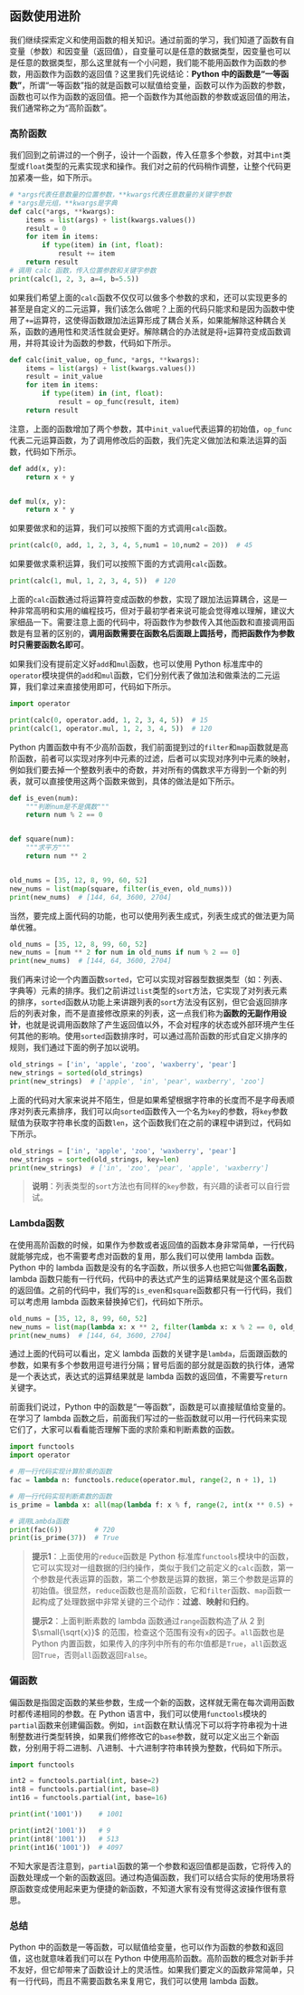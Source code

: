 ## 函数使用进阶

我们继续探索定义和使用函数的相关知识。通过前面的学习，我们知道了函数有自变量（参数）和因变量（返回值），自变量可以是任意的数据类型，因变量也可以是任意的数据类型，那么这里就有一个小问题，我们能不能用函数作为函数的参数，用函数作为函数的返回值？这里我们先说结论：**Python 中的函数是“一等函数”**，所谓“一等函数”指的就是函数可以赋值给变量，函数可以作为函数的参数，函数也可以作为函数的返回值。把一个函数作为其他函数的参数或返回值的用法，我们通常称之为“高阶函数”。

### 高阶函数

我们回到之前讲过的一个例子，设计一个函数，传入任意多个参数，对其中`int`类型或`float`类型的元素实现求和操作。我们对之前的代码稍作调整，让整个代码更加紧凑一些，如下所示。

```python
# *args代表任意数量的位置参数，**kwargs代表任意数量的关键字参数
# *args是元组，**kwargs是字典
def calc(*args, **kwargs):
    items = list(args) + list(kwargs.values())
    result = 0
    for item in items:
        if type(item) in (int, float):
            result += item
    return result
# 调用 calc 函数，传入位置参数和关键字参数
print(calc(1, 2, 3, a=4, b=5.5))
```

如果我们希望上面的`calc`函数不仅仅可以做多个参数的求和，还可以实现更多的甚至是自定义的二元运算，我们该怎么做呢？上面的代码只能求和是因为函数中使用了`+=`运算符，这使得函数跟加法运算形成了耦合关系，如果能解除这种耦合关系，函数的通用性和灵活性就会更好。解除耦合的办法就是将`+`运算符变成函数调用，并将其设计为函数的参数，代码如下所示。

```python
def calc(init_value, op_func, *args, **kwargs):
    items = list(args) + list(kwargs.values())
    result = init_value
    for item in items:
        if type(item) in (int, float):
            result = op_func(result, item)
    return result
```

注意，上面的函数增加了两个参数，其中`init_value`代表运算的初始值，`op_func`代表二元运算函数，为了调用修改后的函数，我们先定义做加法和乘法运算的函数，代码如下所示。

```python
def add(x, y):
    return x + y


def mul(x, y):
    return x * y
```

如果要做求和的运算，我们可以按照下面的方式调用`calc`函数。

```python
print(calc(0, add, 1, 2, 3, 4, 5,num1 = 10,num2 = 20))  # 45
```

如果要做求乘积运算，我们可以按照下面的方式调用`calc`函数。

```python
print(calc(1, mul, 1, 2, 3, 4, 5))  # 120 
```

上面的`calc`函数通过将运算符变成函数的参数，实现了跟加法运算耦合，这是一种非常高明和实用的编程技巧，但对于最初学者来说可能会觉得难以理解，建议大家细品一下。需要注意上面的代码中，将函数作为参数传入其他函数和直接调用函数是有显著的区别的，**调用函数需要在函数名后面跟上圆括号，而把函数作为参数时只需要函数名即可**。

如果我们没有提前定义好`add`和`mul`函数，也可以使用 Python 标准库中的`operator`模块提供的`add`和`mul`函数，它们分别代表了做加法和做乘法的二元运算，我们拿过来直接使用即可，代码如下所示。

```python
import operator

print(calc(0, operator.add, 1, 2, 3, 4, 5))  # 15
print(calc(1, operator.mul, 1, 2, 3, 4, 5))  # 120
```

Python 内置函数中有不少高阶函数，我们前面提到过的`filter`和`map`函数就是高阶函数，前者可以实现对序列中元素的过滤，后者可以实现对序列中元素的映射，例如我们要去掉一个整数列表中的奇数，并对所有的偶数求平方得到一个新的列表，就可以直接使用这两个函数来做到，具体的做法是如下所示。

```python
def is_even(num):
    """判断num是不是偶数"""
    return num % 2 == 0


def square(num):
    """求平方"""
    return num ** 2


old_nums = [35, 12, 8, 99, 60, 52]
new_nums = list(map(square, filter(is_even, old_nums)))
print(new_nums)  # [144, 64, 3600, 2704]
```

当然，要完成上面代码的功能，也可以使用列表生成式，列表生成式的做法更为简单优雅。

```python
old_nums = [35, 12, 8, 99, 60, 52]
new_nums = [num ** 2 for num in old_nums if num % 2 == 0]
print(new_nums)  # [144, 64, 3600, 2704]
```

我们再来讨论一个内置函数`sorted`，它可以实现对容器型数据类型（如：列表、字典等）元素的排序。我们之前讲过`list`类型的`sort`方法，它实现了对列表元素的排序，`sorted`函数从功能上来讲跟列表的`sort`方法没有区别，但它会返回排序后的列表对象，而不是直接修改原来的列表，这一点我们称为**函数的无副作用设计**，也就是说调用函数除了产生返回值以外，不会对程序的状态或外部环境产生任何其他的影响。使用`sorted`函数排序时，可以通过高阶函数的形式自定义排序的规则，我们通过下面的例子加以说明。

```python
old_strings = ['in', 'apple', 'zoo', 'waxberry', 'pear']
new_strings = sorted(old_strings)
print(new_strings)  # ['apple', 'in', 'pear', waxberry', 'zoo']
```

上面的代码对大家来说并不陌生，但是如果希望根据字符串的长度而不是字母表顺序对列表元素排序，我们可以向`sorted`函数传入一个名为`key`的参数，将`key`参数赋值为获取字符串长度的函数`len`，这个函数我们在之前的课程中讲到过，代码如下所示。

```python
old_strings = ['in', 'apple', 'zoo', 'waxberry', 'pear']
new_strings = sorted(old_strings, key=len)
print(new_strings)  # ['in', 'zoo', 'pear', 'apple', 'waxberry']
```

> **说明**：列表类型的`sort`方法也有同样的`key`参数，有兴趣的读者可以自行尝试。

### Lambda函数

在使用高阶函数的时候，如果作为参数或者返回值的函数本身非常简单，一行代码就能够完成，也不需要考虑对函数的复用，那么我们可以使用 lambda 函数。Python 中的 lambda 函数是没有的名字函数，所以很多人也把它叫做**匿名函数**，lambda 函数只能有一行代码，代码中的表达式产生的运算结果就是这个匿名函数的返回值。之前的代码中，我们写的`is_even`和`square`函数都只有一行代码，我们可以考虑用 lambda 函数来替换掉它们，代码如下所示。

```python
old_nums = [35, 12, 8, 99, 60, 52]
new_nums = list(map(lambda x: x ** 2, filter(lambda x: x % 2 == 0, old_nums)))
print(new_nums)  # [144, 64, 3600, 2704]
```

通过上面的代码可以看出，定义 lambda 函数的关键字是`lambda`，后面跟函数的参数，如果有多个参数用逗号进行分隔；冒号后面的部分就是函数的执行体，通常是一个表达式，表达式的运算结果就是 lambda 函数的返回值，不需要写`return` 关键字。

前面我们说过，Python 中的函数是“一等函数”，函数是可以直接赋值给变量的。在学习了 lambda 函数之后，前面我们写过的一些函数就可以用一行代码来实现它们了，大家可以看看能否理解下面的求阶乘和判断素数的函数。

```python
import functools
import operator

# 用一行代码实现计算阶乘的函数
fac = lambda n: functools.reduce(operator.mul, range(2, n + 1), 1)

# 用一行代码实现判断素数的函数
is_prime = lambda x: all(map(lambda f: x % f, range(2, int(x ** 0.5) + 1)))

# 调用Lambda函数
print(fac(6))        # 720
print(is_prime(37))  # True
```

> **提示1**：上面使用的`reduce`函数是 Python 标准库`functools`模块中的函数，它可以实现对一组数据的归约操作，类似于我们之前定义的`calc`函数，第一个参数是代表运算的函数，第二个参数是运算的数据，第三个参数是运算的初始值。很显然，`reduce`函数也是高阶函数，它和`filter`函数、`map`函数一起构成了处理数据中非常关键的三个动作：**过滤**、**映射**和**归约**。
>
> **提示2**：上面判断素数的 lambda 函数通过`range`函数构造了从 2 到 $\small{\sqrt{x}}$ 的范围，检查这个范围有没有`x`的因子。`all`函数也是 Python 内置函数，如果传入的序列中所有的布尔值都是`True`，`all`函数返回`True`，否则`all`函数返回`False`。

### 偏函数

偏函数是指固定函数的某些参数，生成一个新的函数，这样就无需在每次调用函数时都传递相同的参数。在 Python 语言中，我们可以使用`functools`模块的`partial`函数来创建偏函数。例如，`int`函数在默认情况下可以将字符串视为十进制整数进行类型转换，如果我们修修改它的`base`参数，就可以定义出三个新函数，分别用于将二进制、八进制、十六进制字符串转换为整数，代码如下所示。

```python
import functools

int2 = functools.partial(int, base=2)
int8 = functools.partial(int, base=8)
int16 = functools.partial(int, base=16)

print(int('1001'))    # 1001

print(int2('1001'))   # 9
print(int8('1001'))   # 513
print(int16('1001'))  # 4097
```

不知大家是否注意到，`partial`函数的第一个参数和返回值都是函数，它将传入的函数处理成一个新的函数返回。通过构造偏函数，我们可以结合实际的使用场景将原函数变成使用起来更为便捷的新函数，不知道大家有没有觉得这波操作很有意思。

###  总结

Python 中的函数是一等函数，可以赋值给变量，也可以作为函数的参数和返回值，这也就意味着我们可以在 Python 中使用高阶函数。高阶函数的概念对新手并不友好，但它却带来了函数设计上的灵活性。如果我们要定义的函数非常简单，只有一行代码，而且不需要函数名来复用它，我们可以使用 lambda 函数。


